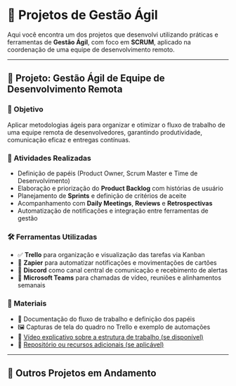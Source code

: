# 📁 Projetos de Gestão Ágil

Aqui você encontra um dos projetos que desenvolvi utilizando práticas e ferramentas de **Gestão Ágil**, com foco em **SCRUM**, aplicado na coordenação de uma equipe de desenvolvimento remoto.

---

## 📌 Projeto: Gestão Ágil de Equipe de Desenvolvimento Remota

### 🎯 Objetivo

Aplicar metodologias ágeis para organizar e otimizar o fluxo de trabalho de uma equipe remota de desenvolvedores, garantindo produtividade, comunicação eficaz e entregas contínuas.

### 🧩 Atividades Realizadas

- Definição de papéis (Product Owner, Scrum Master e Time de Desenvolvimento)  
- Elaboração e priorização do **Product Backlog** com histórias de usuário  
- Planejamento de **Sprints** e definição de critérios de aceite  
- Acompanhamento com **Daily Meetings**, **Reviews** e **Retrospectivas**  
- Automatização de notificações e integração entre ferramentas de gestão  

### 🛠️ Ferramentas Utilizadas

- ✅ **Trello** para organização e visualização das tarefas via Kanban  
- 🤖 **Zapier** para automatizar notificações e movimentações de cartões  
- 💬 **Discord** como canal central de comunicação e recebimento de alertas  
- 🎥 **Microsoft Teams** para chamadas de vídeo, reuniões e alinhamentos semanais  

### 📂 Materiais

- 📄 Documentação do fluxo de trabalho e definição dos papéis  
- 🖼️ Capturas de tela do quadro no Trello e exemplo de automações  
- 🎥 [Vídeo explicativo sobre a estrutura de trabalho (se disponível)](https://youtube.com/seu-link)
- 🔗 [Repositório ou recursos adicionais (se aplicável)](https://github.com/seu-usuario/repositorio-projeto)

---

## 📎 Outros Projetos em Andamento
